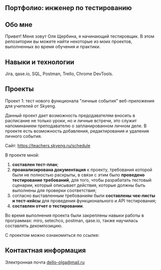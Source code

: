 ## Портфолио: инженер по тестированию
## Обо мне
Привет! Меня зовут Оля Щербина, я начинающий тестировщик.
В этом репозитории вы можете найти некоторые из моих проектов, выполненных во время обучения и практики.
## Навыки и технологии
Jira, qase.io, SQL, Postman, Trello,
Chrome DevTools.
## Проекты
Проект 1: тест нового функционала "личные события" веб-приложения для учителей от Skyeng.

Данный проект дает возможность предодавателям вносить в расписание не только уроки, но и личные встречи, это служит напоминанием преподавателю о запланированном личном деле. В проекте есть возможность добавления, редактирования и удаления личного события.

Сайт: https://teachers.skyeng.ru/schedule

В проекте мной:
1. **составлен тест-план**;
1. **проанализирована документация** к проекту, требования которой были не полностью раскрыты, в связи с этим было **проведено тестирование требований**,  для того, чтобы разрабатать тестовый сценарии, который описывает действия, которые должны быть выполнены для проверки соответствия;
1. согласно выставленным требованиям были **составлены чек-листы и тест-кейсы** для проведения функционального и API тестирования;
1. **составлен отчет о тестировании**.

Во время выполнения проекта были закреплены навыки работы в программах: miro, setechco, postman, qase.io, также научилась составлять декомпозицию.

С проектом можно ознакомиться по ссылке:

## Контактная информация
Электронная почта dello-olga@mail.ru
